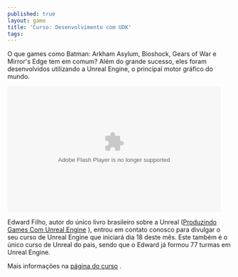 ```yaml
---
published: true
layout: game
title: 'Curso: Desenvolvimento com UDK'
tags: 
---
```

O que games como Batman: Arkham Asylum, Bioshock, Gears of War e Mirror's Edge tem em comum? Al&#233;m do grande sucesso, eles foram desenvolvidos utilizando a Unreal Engine, o principal motor gr&#225;fico do mundo.
 
<object classid="clsid:d27cdb6e-ae6d-11cf-96b8-444553540000" width="480" height="283" codebase="http://download.macromedia.com/pub/shockwave/cabs/flash/swflash.cab#version=6,0,40,0"><param name="id" value="csSWF" /><param name="name" value="csSWF" /><param name="align" value="middle" /><param name="quality" value="best" /><param name="bgcolor" value="#1a1a1a" /><param name="allowfullscreen" value="true" /><param name="scale" value="showall" /><param name="allowscriptaccess" value="always" /><param name="flashvars" value="autostart=false&thumb=FirstFrame.png&thumbscale=45&color=0x1A1A1A,0x1A1A1A" /><param name="src" value="http://udco.unidev.com.br/cursos/UDK/splash/previewvideo_controller.swf" /><embed id="csSWF" type="application/x-shockwave-flash" width="480" height="283" src="http://udco.unidev.com.br/cursos/UDK/splash/previewvideo_controller.swf" flashvars="autostart=false&thumb=FirstFrame.png&thumbscale=45&color=0x1A1A1A,0x1A1A1A" allowscriptaccess="always" scale="showall" allowfullscreen="true" bgcolor="#1a1a1a" quality="best" align="middle" name="csSWF" /></object>
 
Edward Filho, autor do &#250;nico livro brasileiro sobre a Unreal (<a href="http://www.livrariacultura.com.br/scripts/cultura/resenha/resenha.asp?nitem=5086409&sid=20127129212225380168595539&k5=10DF5059&uid)" target="_blank">Produzindo Games Com Unreal Engine</a>
), entrou em contato conosco para divulgar o seu curso de Unreal Engine que iniciar&#225; dia 18 deste m&#234;s. Este tamb&#233;m &#233; o &#250;nico curso de Unreal do pa&#237;s, sendo que o Edward j&#225; formou 77 turmas em Unreal Engine.
 
Mais informa&#231;&#245;es na <a href="http://udco.unidev.com.br/cursos/UDK/splash/splash.html" target="_blank">p&#225;gina do curso</a>
.
